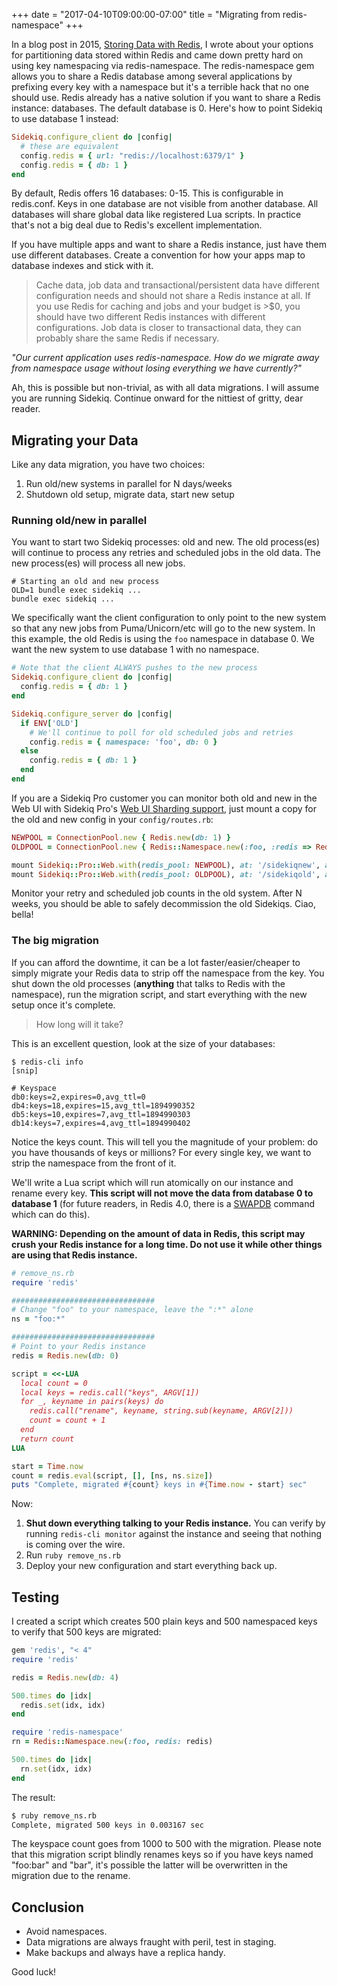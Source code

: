 +++
date = "2017-04-10T09:00:00-07:00"
title = "Migrating from redis-namespace"
+++

In a blog post in 2015, [Storing Data with Redis](http://www.mikeperham.com/2015/09/24/storing-data-with-redis/), I wrote about your options for partitioning data
stored within Redis and came down pretty hard on using key namespacing
via redis-namespace.
The redis-namespace gem allows you to share a Redis database among several
applications by prefixing every key with a namespace but it's a terrible hack
that no one should use.  Redis
already has a native solution if you want to share a Redis instance: databases.
The default database is 0.  Here's how to point Sidekiq to use database
1 instead:

```ruby
Sidekiq.configure_client do |config|
  # these are equivalent
  config.redis = { url: "redis://localhost:6379/1" }
  config.redis = { db: 1 }
end
```

By default, Redis offers 16 databases: 0-15.  This is configurable in
redis.conf.  Keys in one database are not visible from another database.
All databases will share global data like registered Lua scripts.
In practice that's not a big deal due to Redis's excellent implementation.

If you have multiple apps and want to share a Redis instance, just have
them use different databases.  Create a convention for how your apps map to
database indexes and stick with it.

> Cache data, job data and transactional/persistent data have different configuration needs and should
not share a Redis instance at all.  If you use Redis for caching and
jobs and your budget is \>$0, you should have two different Redis instances
with different configurations. Job data is closer to transactional data,
they can probably share the same Redis if necessary.

*"Our current application uses redis-namespace.  How do we migrate away from namespace usage without losing everything we have currently?"*

Ah, this is possible but non-trivial, as with all data migrations.
I will assume you are running Sidekiq.
Continue onward for the nittiest of gritty, dear reader.

## Migrating your Data

Like any data migration, you have two choices:

1. Run old/new systems in parallel for N days/weeks
2. Shutdown old setup, migrate data, start new setup

### Running old/new in parallel

You want to start two Sidekiq processes: old and new.  The old
process(es) will continue to process any retries and scheduled jobs in
the old data.  The new process(es) will process all new jobs.

```
# Starting an old and new process
OLD=1 bundle exec sidekiq ...
bundle exec sidekiq ...
```

We specifically want the client configuration to only point to the new
system so that any new jobs from Puma/Unicorn/etc will go to the new
system.  In this example, the old Redis is using the `foo` namespace in
database 0.  We want the new system to use database 1 with no namespace.

```ruby
# Note that the client ALWAYS pushes to the new process
Sidekiq.configure_client do |config|
  config.redis = { db: 1 }
end

Sidekiq.configure_server do |config|
  if ENV['OLD']
    # We'll continue to poll for old scheduled jobs and retries
    config.redis = { namespace: 'foo', db: 0 }
  else
    config.redis = { db: 1 }
  end
end
```

If you are a Sidekiq Pro customer you can monitor both old and new in the Web UI with Sidekiq Pro's
[Web UI Sharding support](https://github.com/mperham/sidekiq/wiki/Pro-Web-UI#sharding),
just mount a copy for the old and new config in your `config/routes.rb`:

```ruby
NEWPOOL = ConnectionPool.new { Redis.new(db: 1) }
OLDPOOL = ConnectionPool.new { Redis::Namespace.new(:foo, :redis => Redis.new(db: 0)) }

mount Sidekiq::Pro::Web.with(redis_pool: NEWPOOL), at: '/sidekiqnew', as: 'sidekiqnew'
mount Sidekiq::Pro::Web.with(redis_pool: OLDPOOL), at: '/sidekiqold', as: 'sidekiqold'
```

Monitor your retry and scheduled job counts in the old system.  After N weeks, you should be able to safely decommission the old Sidekiqs.  Ciao, bella!

### The big migration

If you can afford the downtime, it can be a lot faster/easier/cheaper to simply
migrate your Redis data to strip off the namespace from the key.  You
shut down the old processes (**anything** that talks to Redis with the namespace),
run the migration script, and start everything with the new setup once it's complete.

> How long will it take?

This is an excellent question, look at the size of your databases:

```
$ redis-cli info
[snip]

# Keyspace
db0:keys=2,expires=0,avg_ttl=0
db4:keys=18,expires=15,avg_ttl=1894990352
db5:keys=10,expires=7,avg_ttl=1894990303
db14:keys=7,expires=4,avg_ttl=1894990402
```

Notice the keys count.  This will tell you the magnitude of your
problem: do you have thousands of keys or millions?  For every single
key, we want to strip the namespace from the front of it.

We'll write a Lua script which will run atomically on our instance and
rename every key.  **This script will not move the data from database 0
to database 1** (for future readers, in Redis 4.0, there is a [SWAPDB](https://redis.io/commands/swapdb) command which can do
this).

**WARNING: Depending on the amount of data in Redis, this script may
crush your Redis instance for a long time.  Do not use it while other
things are using that Redis instance.**

```ruby
# remove_ns.rb
require 'redis'

################################
# Change "foo" to your namespace, leave the ":*" alone
ns = "foo:*"

################################
# Point to your Redis instance
redis = Redis.new(db: 0)

script = <<-LUA
  local count = 0
  local keys = redis.call("keys", ARGV[1])
  for _, keyname in pairs(keys) do
    redis.call("rename", keyname, string.sub(keyname, ARGV[2]))
    count = count + 1
  end
  return count
LUA

start = Time.now
count = redis.eval(script, [], [ns, ns.size])
puts "Complete, migrated #{count} keys in #{Time.now - start} sec"
```

Now:

1. **Shut down everything talking to your Redis instance.** You can verify
   by running `redis-cli monitor` against the instance and seeing that
   nothing is coming over the wire.
2. Run `ruby remove_ns.rb`
3. Deploy your new configuration and start everything back up.

## Testing

I created a script which creates 500 plain keys and 500 namespaced keys
to verify that 500 keys are migrated:

```ruby
gem 'redis', "< 4"
require 'redis'

redis = Redis.new(db: 4)

500.times do |idx|
  redis.set(idx, idx)
end

require 'redis-namespace'
rn = Redis::Namespace.new(:foo, redis: redis)

500.times do |idx|
  rn.set(idx, idx)
end
```

The result:

```sh
$ ruby remove_ns.rb
Complete, migrated 500 keys in 0.003167 sec
```

The keyspace count goes from 1000 to 500 with the migration.  Please
note that this migration script blindly renames keys so if you have keys named
"foo:bar" and "bar", it's possible the latter will be overwritten in the
migration due to the rename.

## Conclusion

* Avoid namespaces.
* Data migrations are always fraught with peril, test in staging.
* Make backups and always have a replica handy.

Good luck!
